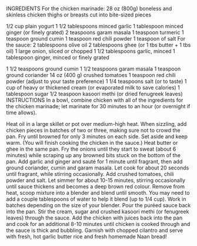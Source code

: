 INGREDIENTS
For the chicken marinade:
28 oz (800g) boneless and skinless chicken thighs or breasts cut into bite-sized pieces

1/2 cup plain yogurt
1 1/2 tablespoons minced garlic
1 tablespoon minced ginger (or finely grated)
2 teaspoons garam masala
1 teaspoon turmeric
1 teaspoon ground cumin
1 teaspoon red chili powder
1 teaspoon of salt
For the sauce:
2 tablespoons olive oil
2 tablespoons ghee (or 1 tbs butter + 1 tbs oil)
1 large onion, sliced or chopped
1 1/2 tablespoons garlic, minced
1 tablespoon ginger, minced or finely grated

1 1/2 teaspoons ground cumin
1 1/2 teaspoons garam masala
1 teaspoon ground coriander
14 oz (400 g) crushed tomatoes
1 teaspoon red chili powder (adjust to your taste preference)
1 1/4 teaspoons salt (or to taste)
1 cup of heavy or thickened cream (or evaporated milk to save calories)
1 tablespoon sugar
1/2 teaspoon kasoori methi (or dried fenugreek leaves)
INSTRUCTIONS
In a bowl, combine chicken with all of the ingredients for the chicken marinade; let marinate for 30 minutes to an hour (or overnight if time allows).

Heat oil in a large skillet or pot over medium-high heat. When sizzling, add chicken pieces in batches of two or three, making sure not to crowd the pan. Fry until browned for only 3 minutes on each side. Set aside and keep warm. (You will finish cooking the chicken in the sauce.)
Heat butter or ghee in the same pan. Fry the onions until they start to sweat (about 6 minutes) while scraping up any browned bits stuck on the bottom of the pan. 
Add garlic and ginger and sauté for 1 minute until fragrant, then add ground coriander, cumin and garam masala. Let cook for about 20 seconds until fragrant, while stirring occasionally.
Add crushed tomatoes, chili powder and salt. Let simmer for about 10-15 minutes, stirring occasionally until sauce thickens and becomes a deep brown red colour.
Remove from heat, scoop mixture into a blender and blend until smooth. You may need to add a couple tablespoons of water to help it blend (up to 1/4 cup). Work in batches depending on the size of your blender.
Pour the puréed sauce back into the pan. Stir the cream, sugar and crushed kasoori methi (or fenugreek leaves) through the sauce. Add the chicken with juices back into the pan and cook for an additional 8-10 minutes until chicken is cooked through and the sauce is thick and bubbling.
Garnish with chopped cilantro and serve with fresh, hot garlic butter rice and fresh homemade Naan bread!